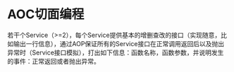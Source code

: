 # AOC切面编程

若干个Service（>=2），每个Service提供基本的增删查改的接口（实现随意，比如输出一行信息），通过AOP保证所有的Service接口在正常调用返回后以及抛出异常时（Service接口模拟），打出如下信息：函数名称，函数参数，并说明发生的事件：正常返回或者抛出异常。